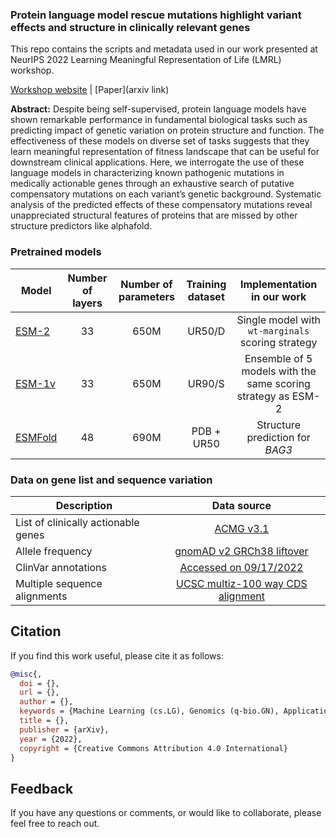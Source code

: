 ### Protein language model rescue mutations highlight variant effects and structure in clinically relevant genes

This repo contains the scripts and metadata used in our work presented at NeurIPS 2022 Learning Meaningful Representation of Life (LMRL) workshop.

[Workshop website](https://www.lmrl.org/) | [Paper](arxiv link) 

**Abstract:** Despite being self-supervised, protein language models have shown remarkable performance in fundamental biological tasks such as predicting impact of genetic variation on protein structure and function. The effectiveness of these models on diverse set of tasks suggests that they learn meaningful representation of fitness landscape that can be useful for downstream clinical applications. Here, we interrogate the use of these language models in characterizing known pathogenic mutations in medically actionable genes through an exhaustive search of putative compensatory mutations on each variant’s genetic background. Systematic analysis of the predicted effects of these compensatory mutations reveal unappreciated
structural features of proteins that are missed by other structure predictors like alphafold. 

### Pretrained models

| Model                                                      |    Number of layers | Number of parameters   |    Training dataset    | Implementation in our work |
| ----------------------------------------------------------------------------------------------------- | :------------------: | :------------------: | :------------------: |:------------------: |
| [ESM-2](https://github.com/facebookresearch/esm#available-models)  | 33 | 650M | UR50/D | Single model with `wt-marginals` scoring strategy |
| [ESM-1v](https://github.com/facebookresearch/esm#available-models) | 33 | 650M | UR90/S | Ensemble of 5 models with the same scoring strategy as ESM-2 |
| [ESMFold](https://github.com/facebookresearch/esm#available-models)  | 48 | 690M | PDB + UR50 | Structure prediction for _BAG3_ |


### Data on gene list and sequence variation

| Description                                                      |    Data source | 
| ----------------------------------------------------------------------------------------------------- | :------------------: | 
| List of clinically actionable genes  | [ACMG v3.1](https://www.gimjournal.org/article/S1098-3600(21)05076-0/fulltext#secst0025) |
| Allele frequency | [gnomAD v2 GRCh38 liftover](https://gnomad.broadinstitute.org/downloads#exac-variants) |
| ClinVar annotations | [Accessed on 09/17/2022](https://ftp.ncbi.nlm.nih.gov/pub/clinvar/vcf_GRCh38/) | 
| Multiple sequence alignments | [UCSC multiz-100 way CDS alignment](https://hgdownload.soe.ucsc.edu/goldenPath/hg38/multiz100way/alignments/) | 


## Citation

If you find this work useful, please cite it as follows:

```bibtex
@misc{,
  doi = {},
  url = {},
  author = {},
  keywords = {Machine Learning (cs.LG), Genomics (q-bio.GN), Applications (stat.AP), FOS: Computer and information sciences, FOS: Computer and information sciences, FOS: Biological sciences, FOS: Biological sciences},
  title = {},
  publisher = {arXiv},
  year = {2022},
  copyright = {Creative Commons Attribution 4.0 International}
}
```

## Feedback

If you have any questions or comments, or would like to collaborate, please feel free to reach out. 
